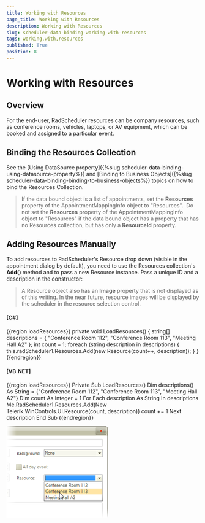 ```yaml
---
title: Working with Resources
page_title: Working with Resources
description: Working with Resources
slug: scheduler-data-binding-working-with-resources
tags: working,with,resources
published: True
position: 8
---
```


# Working with Resources



## Overview

For the end-user, RadScheduler resources can be company resources, such as conference rooms, vehicles, laptops, or AV equipment, which can be booked and assigned to a particular event.

## Binding the Resources Collection

See the [Using DataSource property]({%slug scheduler-data-binding-using-datasource-property%}) and [Binding to Business Objects]({%slug scheduler-data-binding-binding-to-business-objects%}) topics on how to bind the Resources Collection.
        

>If the data bound object is a list of appointments, set the __Resources__ property of the AppointmentMappingInfo object to "Resources". 
          Do not set the __Resources__ property of the AppointmentMappingInfo object to "Resources" if the data bound object has a property that has no Resources collection, but has only a __ResourceId__ property.
          



## Adding Resources Manually

To add resources to RadScheduler's Resource drop down (visible in the appointment dialog by default), you need to use the Resources collection's __Add()__ method and to pass a new Resource instance. Pass a unique ID and a description in the constructor:
        

>A Resource object also has an __Image__ property that is not displayed as of this writing. In the near future, resource images will be displayed by the scheduler in the resource selection control.
          

#### __[C#]__

{{region loadResources}}
	        private void LoadResources()
	        {
	            string[] descriptions = { "Conference Room 112", "Conference Room 113", "Meeting Hall A2" };
	            int count = 1;
	            foreach (string description in descriptions)
	            {
	                this.radScheduler1.Resources.Add(new Resource(count++, description));
	            }
	        }
	{{endregion}}



#### __[VB.NET]__

{{region loadResources}}
	    Private Sub LoadResources()
	        Dim descriptions() As String = {"Conference Room 112", "Conference Room 113", "Meeting Hall A2"}
	        Dim count As Integer = 1
	        For Each description As String In descriptions
	            Me.RadScheduler1.Resources.Add(New Telerik.WinControls.UI.Resource(count, description))
	            count += 1
	        Next description
	    End Sub
	{{endregion}}

![scheduler-data-binding-working-with-resources 001](images/scheduler-data-binding-working-with-resources001.png)
